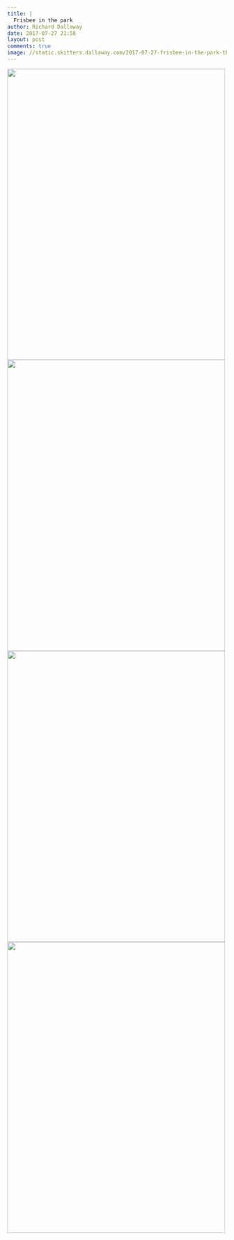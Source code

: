 ```yaml
---
title: |
  Frisbee in the park
author: Richard Dallaway
date: 2017-07-27 21:58
layout: post
comments: true
image: //static.skitters.dallaway.com/2017-07-27-frisbee-in-the-park-thumb-1-FullSizeRender.jpg
---
```


<div>
        <a href="//static.skitters.dallaway.com/2017-07-27-frisbee-in-the-park-fullsize-1-FullSizeRender.jpg">
          <img src="//static.skitters.dallaway.com/2017-07-27-frisbee-in-the-park-thumb-1-FullSizeRender.jpg" width="500" height="667"/>
        </a>
      </div><div>
        <a href="//static.skitters.dallaway.com/2017-07-27-frisbee-in-the-park-fullsize-2-FullSizeRender.jpg">
          <img src="//static.skitters.dallaway.com/2017-07-27-frisbee-in-the-park-thumb-2-FullSizeRender.jpg" width="500" height="667"/>
        </a>
      </div><div>
        <a href="//static.skitters.dallaway.com/2017-07-27-frisbee-in-the-park-fullsize-3-FullSizeRender.jpg">
          <img src="//static.skitters.dallaway.com/2017-07-27-frisbee-in-the-park-thumb-3-FullSizeRender.jpg" width="500" height="667"/>
        </a>
      </div><div>
        <a href="//static.skitters.dallaway.com/2017-07-27-frisbee-in-the-park-fullsize-4-FullSizeRender.jpg">
          <img src="//static.skitters.dallaway.com/2017-07-27-frisbee-in-the-park-thumb-4-FullSizeRender.jpg" width="500" height="667"/>
        </a>
      </div>


    
      